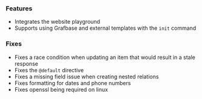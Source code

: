 ### Features

- Integrates the website playground
- Supports using Grafbase and external templates with the `init` command

### Fixes

- Fixes a race condition when updating an item that would result in a stale response
- Fixes the `@default` directive
- Fixes a missing field issue when creating nested relations
- Fixes formatting for dates and phone numbers
- Fixes openssl being required on linux
